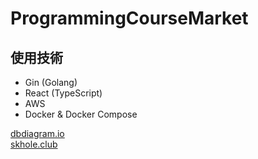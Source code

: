 # ProgrammingCourseMarket

## 使用技術
- Gin (Golang) 
- React (TypeScript)
- AWS
- Docker & Docker Compose

[dbdiagram.io](https://dbdiagram.io/d/61a0f4ae8c901501c0d4479e)  
[skhole.club](https://skhole.club)  
